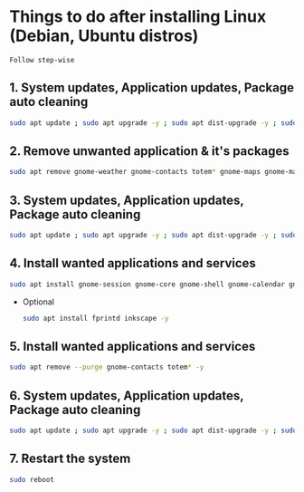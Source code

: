 # Things to do after installing Linux (Debian, Ubuntu distros)

  ``Follow step-wise``

## 1. System updates, Application updates, Package auto cleaning

  ```bash
  sudo apt update ; sudo apt upgrade -y ; sudo apt dist-upgrade -y ; sudo apt autoremove -y ; sudo apt autoclean -y
  ```
  
## 2. Remove unwanted application & it's packages

  ```bash
  sudo apt remove gnome-weather gnome-contacts totem* gnome-maps gnome-mahjongg aisleriot gnome-2048 five-or-more four-in-a-row quadrapassel rhythmbox* tali swell-foop shotwell* hitori gnome-klotski gnome-chess gnome-mines gnome-music lightsoff gnome-robots gnome-nibbles gnome-sudoku gnome-tetravex gnome-taquin iagno* evolution* gdm* -y
  ```
  
## 3. System updates, Application updates, Package auto cleaning

  ```bash
  sudo apt update ; sudo apt upgrade -y ; sudo apt dist-upgrade -y ; sudo apt autoremove -y ; sudo apt autoclean -y
  ```
  
## 4. Install wanted applications and services

  ```bash
  sudo apt install gnome-session gnome-core gnome-shell gnome-calendar gnome-browser-connector locales nano figlet lolcat neofetch snap snapd firmware-* libreoffice locate mlocate gnome-shell-extension-manager gdm3* seahorse thunderbird vlc linux-image-$(uname -r) nano network-manager gnome-shell vim nano wget curl net-tools ifupdown iproute2 bash-completion grub-pc -y
  ```
  
  + Optional
      ```bash
      sudo apt install fprintd inkscape -y
      ```

  
## 5. Install wanted applications and services

  ```bash
  sudo apt remove --purge gnome-contacts totem* -y
  ```

## 6. System updates, Application updates, Package auto cleaning

  ```bash
  sudo apt update ; sudo apt upgrade -y ; sudo apt dist-upgrade -y ; sudo apt autoremove -y ; sudo apt autoclean -y
  ```
  
## 7. Restart the system

  ```bash
  sudo reboot
  ```

